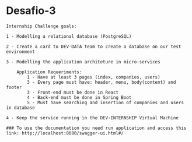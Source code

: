 # Desafio-3

	Internship Challenge goals:
	
  	1 - Modelling a relational database (PostgreSQL)
	
	2 - Create a card to DEV-DATA team to create a database on our test environment
  
	3 - Modelling the application architeture in micro-services
  
	    Application Requeriments:
		    1 - Have at least 3 pages (index, companies, users)
		    3 - Every page must have: header, menu, body(content) and footer
		    3 - Front-end must be done in React
		    4 - Back-end must be done in Spring Boot
		    5 - Must have searching and insertion of companies and users in database
            
   	4 - Keep the service running in the DEV-INTERNSHIP Virtual Machine
	
	### To use the documentation you need run application and access this link: http://localhost:8080/swagger-ui.html#/
